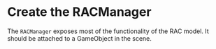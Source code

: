 # Create the RACManager

The `RACManager` exposes most of the functionality of the RAC model.
It should be attached to a GameObject in the scene.